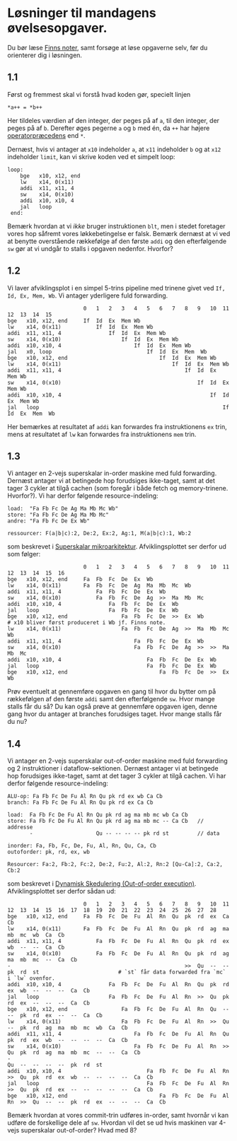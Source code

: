 
# Løsninger til mandagens øvelsesopgaver.
Du bør læse [Finns noter](https://github.com/diku-compSys/compSys-e2022-pub/blob/main/resources/Afviklingsplot/plot.md), samt forsøge at løse opgaverne selv, før du orienterer dig i løsningen.

## 1.1
Først og fremmest skal vi forstå hvad koden gør, specielt linjen
```
*a++ = *b++
```
Her tildeles værdien af den integer, der peges på af `a`, til den integer, der peges på af `b`. Derefter øges pegerne `a` og `b` med én, da `++` har højere [operatorpræcedens](https://www.cs.uic.edu/~i109/Notes/COperatorPrecedenceTable.pdf) end `*`.

Dernæst, hvis vi antager at `x10` indeholder `a`, at `x11` indeholder `b` og at `x12` indeholder `limit`, kan vi skrive koden ved et simpelt loop:
~~~
loop:
    bge   x10, x12, end
    lw    x14, 0(x11)
    addi  x11, x11, 4
    sw    x14, 0(x10)
    addi  x10, x10, 4
    jal   loop
 end:
~~~
Bemærk hvordan at vi _ikke_ bruger instruktionen `blt`, men i stedet foretager vores hop såfremt vores løkkebetingelse er falsk. Bemærk dernæst at vi ved at benytte overstående rækkefølge af den første `addi` og den efterfølgende `sw` gør at vi undgår to stalls i opgaven nedenfor. Hvorfor?

## 1.2

Vi laver afviklingsplot i en simpel 5-trins pipeline med trinene givet ved `If, Id, Ex, Mem, Wb`. Vi antager yderligere fuld forwarding.

```
                        0   1   2   3   4   5   6   7   8   9   10  11  12  13  14  15
bge   x10, x12, end     If  Id  Ex  Mem Wb
lw    x14, 0(x11)           If  Id  Ex  Mem Wb
addi  x11, x11, 4               If  Id  Ex  Mem Wb
sw    x14, 0(x10)                   If  Id  Ex  Mem Wb
addi  x10, x10, 4                       If  Id  Ex  Mem Wb
jal   x0, loop                              If  Id  Ex  Mem  Wb
bge   x10, x12, end                             If  Id  Ex  Mem Wb
lw    x14, 0(x11)                                   If  Id  Ex  Mem Wb
addi  x11, x11, 4                                       If  Id  Ex  Mem Wb
sw    x14, 0(x10)                                           If  Id  Ex  Mem Wb
addi  x10, x10, 4                                               If  Id  Ex  Mem Wb
jal   loop                                                          If  Id  Ex  Mem  Wb
```
Her bemærkes at resultatet af `addi` kan forwardes fra instruktionens `ex` trin, mens at resultatet af `lw` kan forwardes fra instruktionens `mem` trin.


## 1.3
Vi antager en 2-vejs superskalar in-order maskine med fuld forwarding. Dernæst antager vi at betingede hop forudsiges ikke-taget, samt at det tager 3 cykler at tilgå cachen (som foregår i både fetch og memory-trinene. Hvorfor?). Vi har derfor følgende resource-indeling:
```
load:  "Fa Fb Fc De Ag Ma Mb Mc Wb"
store: "Fa Fb Fc De Ag Ma Mb Mc"
andre: "Fa Fb Fc De Ex Wb"

ressourcer: F(a|b|c):2, De:2, Ex:2, Ag:1, M(a|b|c):1, Wb:2
```
som beskrevet i [Superskalar mikroarkitektur](https://github.com/diku-compSys/compSys-e2022-pub/blob/main/resources/Afviklingsplot/superskalar.md). Afviklingsplottet ser derfor ud som følger:

```
                        0   1   2   3   4   5   6   7   8   9   10  11  12  13  14  15  16
bge   x10, x12, end     Fa  Fb  Fc  De  Ex  Wb
lw    x14, 0(x11)       Fa  Fb  Fc  De  Ag  Ma  Mb  Mc  Wb
addi  x11, x11, 4           Fa  Fb  Fc  De  Ex  Wb
sw    x14, 0(x10)           Fa  Fb  Fc  De  Ag  >>  Ma  Mb  Mc
addi  x10, x10, 4               Fa  Fb  Fc  De  Ex  Wb
jal   loop                      Fa  Fb  Fc  De  Ex  Wb
bge   x10, x12, end                 Fa  Fb  Fc  De  >>  Ex  Wb                            # x10 bliver først produceret i Wb jf. Finns note.
lw    x14, 0(x11)                   Fa  Fb  Fc  De  Ag  >>  Ma  Mb  Mc  Wb
addi  x11, x11, 4                       Fa  Fb  Fc  De  Ex  Wb
sw    x14, 0(x10)                       Fa  Fb  Fc  De  Ag  >>  >>  Ma  Mb  Mc
addi  x10, x10, 4                           Fa  Fb  Fc  De  Ex  Wb
jal   loop                                  Fa  Fb  Fc  De  Ex  Wb
bge   x10, x12, end                             Fa  Fb  Fc  De  >>  Ex  Wb
```
Prøv eventuelt at gennemføre opgaven en gang til hvor du bytter om på rækkefølgen af den første `addi` samt den efterfølgende `sw`. Hvor mange stalls får du så? Du kan også prøve at gennemføre opgaven igen, denne gang hvor du antager at branches forudsiges taget. Hvor mange stalls får du nu?

## 1.4
Vi antager en 2-vejs superskalar out-of-order maskine med fuld forwarding og 2 instruktioner i dataflow-sektionen. Dernæst antager vi at betingede hop forudsiges ikke-taget, samt at det tager 3 cykler at tilgå cachen. Vi har derfor følgende resource-indeling:
```
ALU-op: Fa Fb Fc De Fu Al Rn Qu pk rd ex wb Ca Cb
branch: Fa Fb Fc De Fu Al Rn Qu pk rd ex Ca Cb

load:  Fa Fb Fc De Fu Al Rn Qu pk rd ag ma mb mc wb Ca Cb
store: Fa Fb Fc De Fu Al Rn Qu pk rd ag ma mb mc -- Ca Cb   // addresse
       -                    Qu -- -- -- -- pk rd st         // data

inorder: Fa, Fb, Fc, De, Fu, Al, Rn, Qu, Ca, Cb
outoforder: pk, rd, ex, wb

Resourcer: Fa:2, Fb:2, Fc:2, De:2, Fu:2, Al:2, Rn:2 [Qu-Ca]:2, Ca:2, Cb:2
```
som beskrevet i [Dynamisk Skedulering (Out-of-order execution)](https://github.com/diku-compSys/compSys-e2022-pub/blob/main/resources/Afviklingsplot/ooo.md). Afviklingsplottet ser derfor sådan ud:

```
                        0   1   2   3   4   5   6   7   8   9   10  11  12  13  14  15  16  17  18  19  20  21  22  23  24  25  26  27  28
bge   x10, x12, end     Fa  Fb  Fc  De  Fu  Al  Rn  Qu  pk  rd  ex  Ca  Cb
lw    x14, 0(x11)       Fa  Fb  Fc  De  Fu  Al  Rn  Qu  pk  rd  ag  ma  mb  mc  wb  Ca  Cb
addi  x11, x11, 4           Fa  Fb  Fc  De  Fu  Al  Rn  Qu  pk  rd  ex  wb  --  --  Ca  Cb
sw    x14, 0(x10)           Fa  Fb  Fc  De  Fu  Al  Rn  Qu  pk  rd  ag  ma  mb  mc  --  Ca  Cb                   
-                                                       >>  Qu  --  --  pk  rd  st                         # `st` får data forwarded fra `mc` i `lw` ovenfor.
addi  x10, x10, 4               Fa  Fb  Fc  De  Fu  Al  Rn  Qu  pk  rd  ex  wb  --  --  --  Ca  Cb
jal   loop                      Fa  Fb  Fc  De  Fu  Al  Rn  >>  Qu  pk  rd  ex  --  --  --  Ca  Cb
bge   x10, x12, end                 Fa  Fb  Fc  De  Fu  Al  Rn  Qu  --  --  pk  rd  ex  --  --  Ca  Cb
lw    x14, 0(x11)                   Fa  Fb  Fc  De  Fu  Al  Rn  >>  Qu  --  pk  rd  ag  ma  mb  mc  wb  Ca  Cb
addi  x11, x11, 4                       Fa  Fb  Fc  De  Fu  Al  Rn  Qu  pk  rd  ex  wb  --  --  --  --  Ca  Cb
sw    x14, 0(x10)                       Fa  Fb  Fc  De  Fu  Al  Rn  >>  Qu  pk  rd  ag  ma  mb  mc  --  --  Ca  Cb
-                                                                       Qu  --  --  --  --  pk  rd  st
addi  x10, x10, 4                           Fa  Fb  Fc  De  Fu  Al  Rn  >>  Qu  pk  rd  ex  wb  --  --  --  --  Ca  Cb
jal   loop                                  Fa  Fb  Fc  De  Fu  Al  Rn  >>  Qu  pk  rd  ex  --  --  --  --  --  Ca  Cb
bge   x10, x12, end                             Fa  Fb  Fc  De  Fu  Al  Rn  >>  Qu  --  --  pk  rd  ex  --  --  --  Ca  Cb
```
Bemærk hvordan at vores commit-trin udføres in-order, samt hvornår vi kan udføre de forskellige dele af `sw`. Hvordan vil det se ud hvis maskinen var 4-vejs superskalar out-of-order? Hvad med 8?
